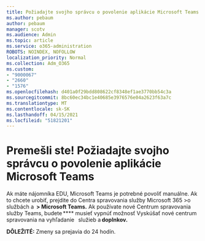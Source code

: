 ```yaml
---
title: Požiadajte svojho správcu o povolenie aplikácie Microsoft Teams
ms.author: pebaum
author: pebaum
manager: scotv
ms.audience: Admin
ms.topic: article
ms.service: o365-administration
ROBOTS: NOINDEX, NOFOLLOW
localization_priority: Normal
ms.collection: Adm_O365
ms.custom:
- "9000067"
- "2660"
- "1576"
ms.openlocfilehash: d401a0f29bdd808622cf8348ef1ae3770bb54c3a
ms.sourcegitcommit: 8bc60ec34bc1e40685e3976576e04a2623f63a7c
ms.translationtype: MT
ms.contentlocale: sk-SK
ms.lasthandoff: 04/15/2021
ms.locfileid: "51821201"
---
```

# <a name="youre-missing-out-ask-your-admin-to-enable-microsoft-teams"></a>Premešli ste! Požiadajte svojho správcu o povolenie aplikácie Microsoft Teams

Ak máte nájomníka EDU, Microsoft Teams je potrebné povoliť manuálne. Ak to chcete urobiť, prejdite do Centra spravovania služby Microsoft 365 >o službách a  **> Microsoft Teams.** Ak používate nové Centrum spravovania služby Teams, budete **** musieť vypnúť možnosť Vyskúšať nové centrum spravovania na vyhľadanie   služieb a **doplnkov.** 

**DÔLEŽITÉ:** Zmeny sa prejavia do 24 hodín.